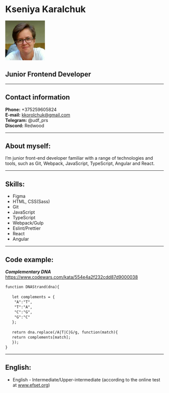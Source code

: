 # Kseniya Karalchuk 
<img src="assets\img\photo.JPG" width="25%"> 

## Junior Frontend Developer
---
## Contact information
**Phone:** +375259605824    
**E-mail:** kkorolchuk@gmail.com   
**Telegram:** @udf_prs   
**Discord:** Redwood 

---
## About myself:
I’m junior front-end developer familiar with a range of technologies and tools,  such as Git, Webpack, JavaScript, TypeScript, Angular and React.

---
## Skills:
* Figma
* HTML, CSS(Sass)
* Git
* JavaScript
* TypeScript
* Webpack/Gulp
* Eslint/Prettier
* React
* Angular

---
## Code example:
__*Complementary DNA*__    
https://www.codewars.com/kata/554e4a2f232cdd87d9000038   
```
function DNAStrand(dna){

   let complements = {
    "A":"T",
    "T":"A",
    "C":"G",
    "G":"C"
   };

   return dna.replace(/A|T|C|G/g, function(match){ 
   return complements[match];
   });
}
```
---
## English:
* English - Intermediate/Upper-intermediate (according to the online test at www.efset.org)
